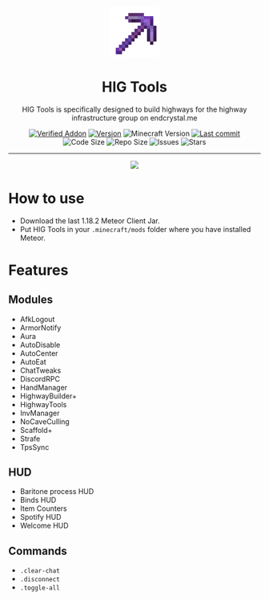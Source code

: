 <div align="center">
  <!-- Logo and Title -->
  <img src="/src/main/resources/assets/higtools/icon.png" alt="logo" width="20%"/>
  <h1>HIG Tools</h1>
  <p>HIG Tools is specifically designed to build highways for the highway infrastructure group on endcrystal.me</p>

  <!-- Fancy badges -->
  <a href="https://anticope.ml/pages/MeteorAddons.html"><img src="https://img.shields.io/badge/Verified%20Addon-Yes-blueviolet" alt="Verified Addon"></a>
  <a href="https://github.com/RedCarlos26/higtools/releases"><img src="https://img.shields.io/badge/Version-v1.5-blueviolet" alt="Version"></a>
  <img src="https://img.shields.io/badge/Minecraft%20Version-1.18.2-blue" alt="Minecraft Version">
  <a href="https://github.com/RedCarlos26/higtools/commits/master"><img src="https://img.shields.io/github/last-commit/RedCarlos26/higtools?logo=git" alt="Last commit"></a>
  <img src="https://img.shields.io/github/languages/code-size/RedCarlos26/higtools" alt="Code Size">
  <img src="https://img.shields.io/github/repo-size/RedCarlos26/higtools" alt="Repo Size">
  <img src="https://img.shields.io/github/issues/RedCarlos26/higtools" alt="Issues">
  <img src="https://img.shields.io/github/stars/RedCarlos26/higtools" alt="Stars">
</div>

<hr />

<div align="center">
  <a href="https://discord.gg/T7j3HxeKD7"><img src="https://invidget.switchblade.xyz/T7j3HxeKD7"></a>
</div>

# How to use
- Download the last 1.18.2 Meteor Client Jar.
- Put HIG Tools in your `.minecraft/mods` folder where you have installed Meteor.

# Features
## Modules
- AfkLogout
- ArmorNotify
- Aura
- AutoDisable
- AutoCenter
- AutoEat
- ChatTweaks
- DiscordRPC
- HandManager
- HighwayBuilder+
- HighwayTools
- InvManager
- NoCaveCulling
- Scaffold+
- Strafe
- TpsSync

## HUD
- Baritone process HUD
- Binds HUD
- Item Counters
- Spotify HUD
- Welcome HUD

## Commands
- `.clear-chat`
- `.disconnect`
- `.toggle-all`
